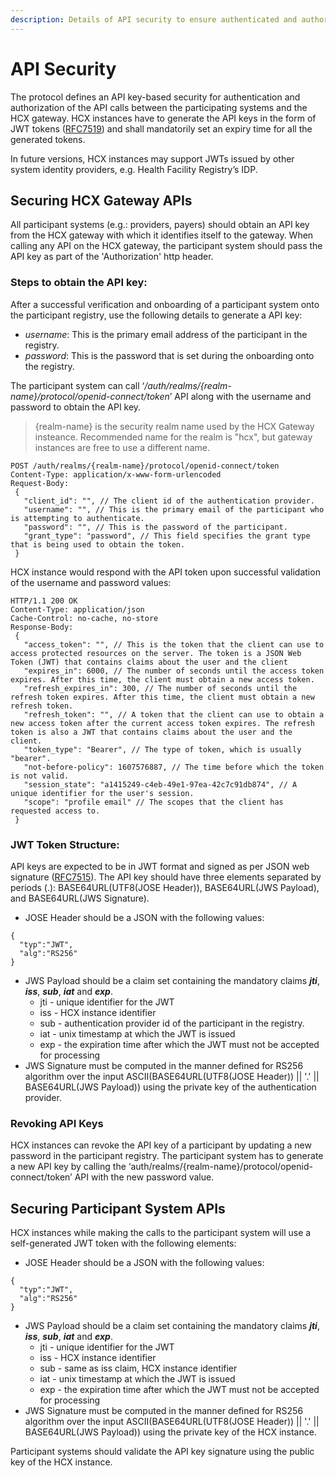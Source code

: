 ```yaml
---
description: Details of API security to ensure authenticated and authorised access to APIs
---
```


# API Security

The protocol defines an API key-based security for authentication and authorization of the API calls between the participating systems and the HCX gateway. HCX instances have to generate the API keys in the form of JWT tokens ([RFC7519](https://datatracker.ietf.org/doc/html/rfc7519)) and shall mandatorily set an expiry time for all the generated tokens.

In future versions, HCX instances may support JWTs issued by other system identity providers, e.g. Health Facility Registry’s IDP.

## **Securing HCX Gateway APIs**

All participant systems (e.g.: providers, payers) should obtain an API key from the HCX gateway with which it identifies itself to the gateway. When calling any API on the HCX gateway, the participant system should pass the API key as part of the 'Authorization' http header.

### **Steps to obtain the API key:**

After a successful verification and onboarding of a participant system onto the participant registry, use the following details to generate a API key:

* _username_: This is the primary email address of the participant in the registry.
* _password_: This is the password that is set during the onboarding onto the registry.

The participant system can call ‘_/auth/realms/{realm-name}/protocol/openid-connect/token_’ API along with the username and password to obtain the API key.

> {realm-name} is the security realm name used by the HCX Gateway insteance. Recommended name for the realm is "hcx", but gateway instances are free to use a different name.

```
POST /auth/realms/{realm-name}/protocol/openid-connect/token
Content-Type: application/x-www-form-urlencoded
Request-Body:
 {
   "client_id": "", // The client id of the authentication provider.
   "username": "", // This is the primary email of the participant who is attempting to authenticate.
   "password": "", // This is the password of the participant.
   "grant_type": "password", // This field specifies the grant type that is being used to obtain the token.
 }
```

HCX instance would respond with the API token upon successful validation of the username and password values:

```
HTTP/1.1 200 OK
Content-Type: application/json
Cache-Control: no-cache, no-store
Response-Body:
 {
   "access_token": "", // This is the token that the client can use to access protected resources on the server. The token is a JSON Web Token (JWT) that contains claims about the user and the client
   "expires_in": 6000, // The number of seconds until the access token expires. After this time, the client must obtain a new access token.
   "refresh_expires_in": 300, // The number of seconds until the refresh token expires. After this time, the client must obtain a new refresh token. 
   "refresh_token": "", // A token that the client can use to obtain a new access token after the current access token expires. The refresh token is also a JWT that contains claims about the user and the client. 
   "token_type": "Bearer", // The type of token, which is usually "bearer".
   "not-before-policy": 1607576887, // The time before which the token is not valid.
   "session_state": "a1415249-c4eb-49e1-97ea-42c7c91db874", // A unique identifier for the user's session.
   "scope": "profile email" // The scopes that the client has requested access to.
 }
```

### **JWT Token Structure:**

API keys are expected to be in JWT format and signed as per JSON web signature ([RFC7515](https://datatracker.ietf.org/doc/html/rfc7515)). The API key should have three elements separated by periods (.): BASE64URL(UTF8(JOSE Header)), BASE64URL(JWS Payload), and BASE64URL(JWS Signature).

* JOSE Header should be a JSON with the following values:

```
{
  "typ":"JWT",
  "alg":"RS256"
}
```

* JWS Payload should be a claim set containing the mandatory claims _**jti**_, _**iss**_, _**sub**_, _**iat**_ and _**exp**_.
  * jti - unique identifier for the JWT
  * iss - HCX instance identifier
  * sub - authentication provider id of the participant in the registry.
  * iat - unix timestamp at which the JWT is issued
  * exp - the expiration time after which the JWT must not be accepted for processing
* JWS Signature must be computed in the manner defined for RS256 algorithm over the input ASCII(BASE64URL(UTF8(JOSE Header)) || '.' || BASE64URL(JWS Payload)) using the private key of the authentication provider.

### **Revoking API Keys**

HCX instances can revoke the API key of a participant by updating a new password in the participant registry. The participant system has to generate a new API key by calling the ‘auth/realms/{realm-name}/protocol/openid-connect/token’ API with the new password value.

## **Securing Participant System APIs**

HCX instances while making the calls to the participant system will use a self-generated JWT token with the following elements:

* JOSE Header should be a JSON with the following values:

```
{
  "typ":"JWT",
  "alg":"RS256"
}
```

* JWS Payload should be a claim set containing the mandatory claims _**jti**_, _**iss**_, _**sub**_, _**iat**_ and _**exp**_.
  * jti - unique identifier for the JWT
  * iss - HCX instance identifier
  * sub - same as iss claim, HCX instance identifier
  * iat - unix timestamp at which the JWT is issued
  * exp - the expiration time after which the JWT must not be accepted for processing
* JWS Signature must be computed in the manner defined for RS256 algorithm over the input ASCII(BASE64URL(UTF8(JOSE Header)) || '.' || BASE64URL(JWS Payload)) using the private key of the HCX instance.

Participant systems should validate the API key signature using the public key of the HCX instance.

